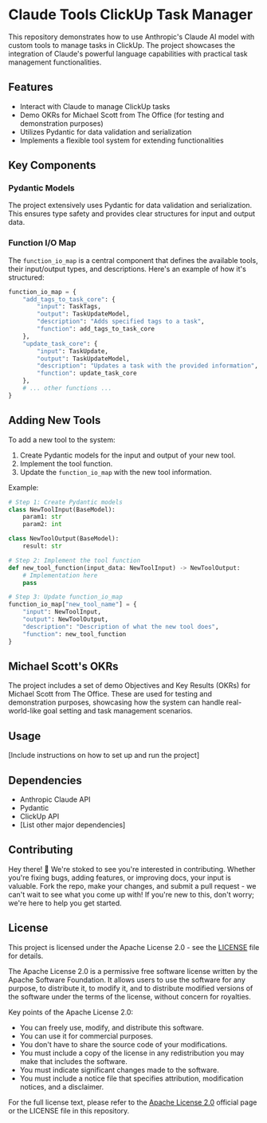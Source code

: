 # Claude Tools ClickUp Task Manager

This repository demonstrates how to use Anthropic's Claude AI model with custom tools to manage tasks in ClickUp. The project showcases the integration of Claude's powerful language capabilities with practical task management functionalities.

## Features

- Interact with Claude to manage ClickUp tasks
- Demo OKRs for Michael Scott from The Office (for testing and demonstration purposes)
- Utilizes Pydantic for data validation and serialization
- Implements a flexible tool system for extending functionalities

## Key Components

### Pydantic Models

The project extensively uses Pydantic for data validation and serialization. This ensures type safety and provides clear structures for input and output data.

### Function I/O Map

The `function_io_map` is a central component that defines the available tools, their input/output types, and descriptions. Here's an example of how it's structured:

```python
function_io_map = {
    "add_tags_to_task_core": {
        "input": TaskTags,
        "output": TaskUpdateModel,
        "description": "Adds specified tags to a task",
        "function": add_tags_to_task_core
    },
    "update_task_core": {
        "input": TaskUpdate,
        "output": TaskUpdateModel,
        "description": "Updates a task with the provided information",
        "function": update_task_core
    },
    # ... other functions ...
}
```

## Adding New Tools

To add a new tool to the system:

1. Create Pydantic models for the input and output of your new tool.
2. Implement the tool function.
3. Update the `function_io_map` with the new tool information.

Example:

```python
# Step 1: Create Pydantic models
class NewToolInput(BaseModel):
    param1: str
    param2: int

class NewToolOutput(BaseModel):
    result: str

# Step 2: Implement the tool function
def new_tool_function(input_data: NewToolInput) -> NewToolOutput:
    # Implementation here
    pass

# Step 3: Update function_io_map
function_io_map["new_tool_name"] = {
    "input": NewToolInput,
    "output": NewToolOutput,
    "description": "Description of what the new tool does",
    "function": new_tool_function
}
```

## Michael Scott's OKRs

The project includes a set of demo Objectives and Key Results (OKRs) for Michael Scott from The Office. These are used for testing and demonstration purposes, showcasing how the system can handle real-world-like goal setting and task management scenarios.

## Usage

[Include instructions on how to set up and run the project]

## Dependencies

- Anthropic Claude API
- Pydantic
- ClickUp API
- [List other major dependencies]

## Contributing

Hey there! 👋 We're stoked to see you're interested in contributing. Whether you're fixing bugs, adding features, or improving docs, your input is valuable. Fork the repo, make your changes, and submit a pull request - we can't wait to see what you come up with! If you're new to this, don't worry; we're here to help you get started.

## License

This project is licensed under the Apache License 2.0 - see the [LICENSE](LICENSE) file for details.

The Apache License 2.0 is a permissive free software license written by the Apache Software Foundation. It allows users to use the software for any purpose, to distribute it, to modify it, and to distribute modified versions of the software under the terms of the license, without concern for royalties.

Key points of the Apache License 2.0:

- You can freely use, modify, and distribute this software.
- You can use it for commercial purposes.
- You don't have to share the source code of your modifications.
- You must include a copy of the license in any redistribution you may make that includes the software.
- You must indicate significant changes made to the software.
- You must include a notice file that specifies attribution, modification notices, and a disclaimer.

For the full license text, please refer to the [Apache License 2.0](https://www.apache.org/licenses/LICENSE-2.0) official page or the LICENSE file in this repository.
